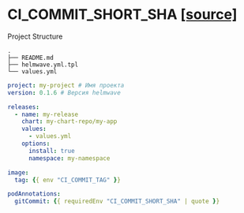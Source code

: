 # CI_COMMIT_SHORT_SHA [ [source] ](https://github.com/zhilyaev/helmwave/tree/main/docs/examples/CI_COMMIT_SHORT_SHA)

Project Structure

```
.
├── README.md
├── helmwave.yml.tpl
└── values.yml

```

```yaml
project: my-project # Имя проекта
version: 0.1.6 # Версия helmwave

releases:
  - name: my-release
    chart: my-chart-repo/my-app
    values:
      - values.yml
    options:
      install: true
      namespace: my-namespace

```

```yaml
image:
  tag: {{ env "CI_COMMIT_TAG" }}

podAnnotations:
  gitCommit: {{ requiredEnv "CI_COMMIT_SHORT_SHA" | quote }}
```